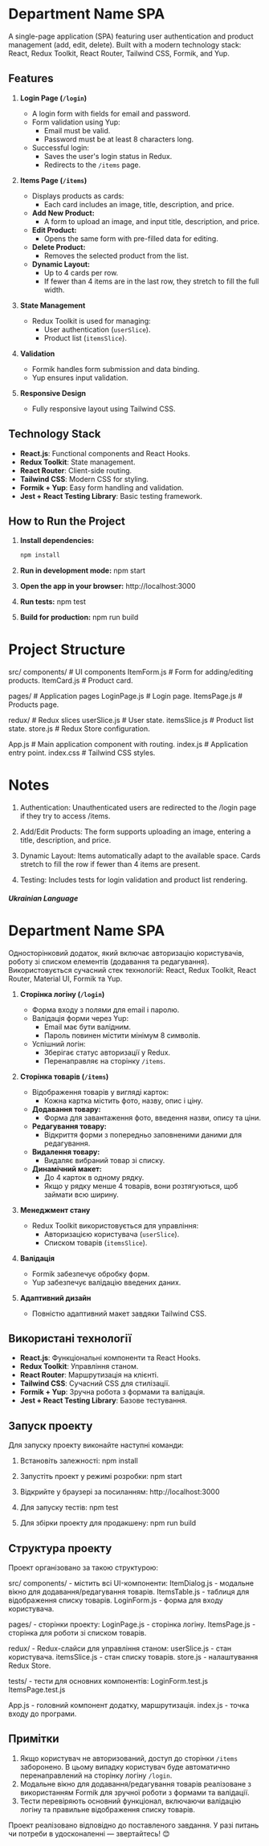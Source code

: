 # Department Name SPA

A single-page application (SPA) featuring user authentication and product management (add, edit, delete). Built with a modern technology stack: React, Redux Toolkit, React Router, Tailwind CSS, Formik, and Yup.

## Features

1. **Login Page (`/login`)**
   - A login form with fields for email and password.
   - Form validation using Yup:
     - Email must be valid.
     - Password must be at least 8 characters long.
   - Successful login:
     - Saves the user's login status in Redux.
     - Redirects to the `/items` page.

2. **Items Page (`/items`)**
   - Displays products as cards:
     - Each card includes an image, title, description, and price.
   - **Add New Product:**
     - A form to upload an image, and input title, description, and price.
   - **Edit Product:**
     - Opens the same form with pre-filled data for editing.
   - **Delete Product:**
     - Removes the selected product from the list.
   - **Dynamic Layout:**
     - Up to 4 cards per row.
     - If fewer than 4 items are in the last row, they stretch to fill the full width.

3. **State Management**
   - Redux Toolkit is used for managing:
     - User authentication (`userSlice`).
     - Product list (`itemsSlice`).

4. **Validation**
   - Formik handles form submission and data binding.
   - Yup ensures input validation.

5. **Responsive Design**
   - Fully responsive layout using Tailwind CSS.

## Technology Stack

- **React.js**: Functional components and React Hooks.
- **Redux Toolkit**: State management.
- **React Router**: Client-side routing.
- **Tailwind CSS**: Modern CSS for styling.
- **Formik + Yup**: Easy form handling and validation.
- **Jest + React Testing Library**: Basic testing framework.

## How to Run the Project

1. **Install dependencies:**
   ```bash
   npm install

2. **Run in development mode:**
  npm start

3. **Open the app in your browser:**
  http://localhost:3000

4. **Run tests:**
  npm test

5. **Build for production:**
  npm run build

# Project Structure

src/
  components/          # UI components
    ItemForm.js        # Form for adding/editing products.
    ItemCard.js        # Product card.

  pages/               # Application pages
    LoginPage.js       # Login page.
    ItemsPage.js       # Products page.

  redux/               # Redux slices
    userSlice.js       # User state.
    itemsSlice.js      # Product list state.
    store.js           # Redux Store configuration.

  App.js               # Main application component with routing.
  index.js             # Application entry point.
  index.css            # Tailwind CSS styles.

# Notes

1. Authentication:
  Unauthenticated users are redirected to the /login page if they try to access /items.

2. Add/Edit Products:
  The form supports uploading an image, entering a title, description, and price.

3. Dynamic Layout:
  Items automatically adapt to the available space.
  Cards stretch to fill the row if fewer than 4 items are present.
4. Testing:
Includes tests for login validation and product list rendering.




##### Ukrainian Language #####

# Department Name SPA

Односторінковий додаток, який включає авторизацію користувачів, роботу зі списком елементів (додавання та редагування). Використовується сучасний стек технологій: React, Redux Toolkit, React Router, Material UI, Formik та Yup.

1. **Сторінка логіну (`/login`)**
   - Форма входу з полями для email і паролю.
   - Валідація форми через Yup:
     - Email має бути валідним.
     - Пароль повинен містити мінімум 8 символів.
   - Успішний логін:
     - Зберігає статус авторизації у Redux.
     - Перенаправляє на сторінку `/items`.

2. **Сторінка товарів (`/items`)**
   - Відображення товарів у вигляді карток:
     - Кожна картка містить фото, назву, опис і ціну.
   - **Додавання товару:**
     - Форма для завантаження фото, введення назви, опису та ціни.
   - **Редагування товару:**
     - Відкриття форми з попередньо заповненими даними для редагування.
   - **Видалення товару:**
     - Видаляє вибраний товар зі списку.
   - **Динамічний макет:**
     - До 4 карток в одному рядку.
     - Якщо у рядку менше 4 товарів, вони розтягуються, щоб займати всю ширину.

3. **Менеджмент стану**
   - Redux Toolkit використовується для управління:
     - Авторизацією користувача (`userSlice`).
     - Списком товарів (`itemsSlice`).

4. **Валідація**
   - Formik забезпечує обробку форм.
   - Yup забезпечує валідацію введених даних.

5. **Адаптивний дизайн**
   - Повністю адаптивний макет завдяки Tailwind CSS.

## Використані технології

- **React.js**: Функціональні компоненти та React Hooks.
- **Redux Toolkit**: Управління станом.
- **React Router**: Маршрутизація на клієнті.
- **Tailwind CSS**: Сучасний CSS для стилізації.
- **Formik + Yup**: Зручна робота з формами та валідація.
- **Jest + React Testing Library**: Базове тестування.

## Запуск проекту

Для запуску проекту виконайте наступні команди:

1. Встановіть залежності:
   npm install

2. Запустіть проект у режимі розробки:
   npm start

3. Відкрийте у браузері за посиланням:
   http://localhost:3000

4. Для запуску тестів:
   npm test

5. Для збірки проекту для продакшену:
   npm run build

## Структура проекту

Проект організовано за такою структурою:

src/
  components/ - містить всі UI-компоненти:
    ItemDialog.js - модальне вікно для додавання/редагування товарів.
    ItemsTable.js - таблиця для відображення списку товарів.
    LoginForm.js - форма для входу користувача.

  pages/ - сторінки проекту:
    LoginPage.js - сторінка логіну.
    ItemsPage.js - сторінка для роботи зі списком товарів.

  redux/ - Redux-слайси для управління станом:
    userSlice.js - стан користувача.
    itemsSlice.js - стан списку товарів.
    store.js - налаштування Redux Store.

  tests/ - тести для основних компонентів:
    LoginForm.test.js
    ItemsPage.test.js

  App.js - головний компонент додатку, маршрутизація.
  index.js - точка входу до програми.

## Примітки

1. Якщо користувач не авторизований, доступ до сторінки `/items` заборонено. В цьому випадку користувач буде автоматично перенаправлений на сторінку логіну `/login`.
2. Модальне вікно для додавання/редагування товарів реалізоване з використанням Formik для зручної роботи з формами та валідації.
3. Тести перевіряють основний функціонал, включаючи валідацію логіну та правильне відображення списку товарів.

Проект реалізовано відповідно до поставленого завдання. У разі питань чи потреби в удосконаленні — звертайтесь! 😊
